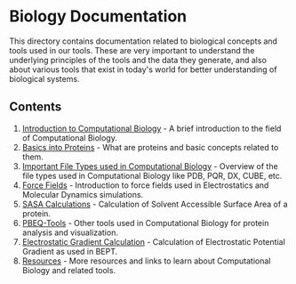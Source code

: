# Biology Documentation

This directory contains documentation related to biological concepts and tools used in our tools. These are very important to understand the underlying principles of the tools and the data they generate, and also about various tools that exist in today's world for better understanding of biological systems.

## Contents

1. [Introduction to Computational Biology](into_to_compbio.md) - A brief introduction to the field of Computational Biology.
2. [Basics into Proteins](proteins.md) - What are proteins and basic concepts related to them.
3. [Important File Types used in Computational Biology](important_filetypes.md) - Overview of the file types used in Computational Biology like PDB, PQR, DX, CUBE, etc.
4. [Force Fields](forcefield.md) - Introduction to force fields used in Electrostatics and Molecular Dynamics simulations.
5. [SASA Calculations](SASA_Calculations.md) - Calculation of Solvent Accessible Surface Area of a protein.
6. [PBEQ-Tools](PBEQ-Tools.md) - Other tools used in Computational Biology for protein analysis and visualization.
7. [Electrostatic Gradient Calculation](electrostatic_gradient.md) - Calculation of Electrostatic Potential Gradient as used in BEPT.
8. [Resources](resources.md) - More resources and links to learn about Computational Biology and related tools.
